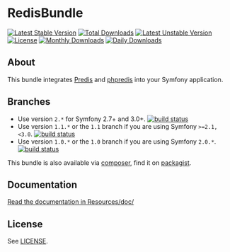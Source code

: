 # RedisBundle #
[![Latest Stable Version](https://poser.pugx.org/snc/redis-bundle/v/stable)](https://packagist.org/packages/snc/redis-bundle)
[![Total Downloads](https://poser.pugx.org/snc/redis-bundle/downloads)](https://packagist.org/packages/snc/redis-bundle)
[![Latest Unstable Version](https://poser.pugx.org/snc/redis-bundle/v/unstable)](https://packagist.org/packages/snc/redis-bundle)
[![License](https://poser.pugx.org/snc/redis-bundle/license)](https://packagist.org/packages/snc/redis-bundle)
[![Monthly Downloads](https://poser.pugx.org/snc/redis-bundle/d/monthly)](https://packagist.org/packages/snc/redis-bundle)
[![Daily Downloads](https://poser.pugx.org/snc/redis-bundle/d/daily)](https://packagist.org/packages/snc/redis-bundle)

## About ##

This bundle integrates [Predis](https://github.com/nrk/predis) and [phpredis](https://github.com/nicolasff/phpredis) into your Symfony application.

## Branches ##

* Use version `2.*` for Symfony 2.7+ and 3.0+. [![build status](https://travis-ci.org/snc/SncRedisBundle.svg?branch=master)](https://travis-ci.org/snc/SncRedisBundle)
* Use version `1.1.*` or the `1.1` branch if you are using Symfony `>=2.1,<3.0`. [![build status](https://travis-ci.org/snc/SncRedisBundle.svg?branch=1.1)](https://travis-ci.org/snc/SncRedisBundle)
* Use version `1.0.*` or the `1.0` branch if you are using Symfony `2.0.*`. [![build status](https://travis-ci.org/snc/SncRedisBundle.svg?branch=1.0)](https://travis-ci.org/snc/SncRedisBundle)

This bundle is also available via [composer](https://github.com/composer/composer), find it on [packagist](https://packagist.org/packages/snc/redis-bundle).

## Documentation ##

[Read the documentation in Resources/doc/](Resources/doc/index.md)

## License ##

See [LICENSE](LICENSE).
